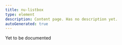 ```yaml
---
title: nu-listbox
type: element
description: Content page. Has no description yet.
autoGenerated: true
---
```


Yet to be documented